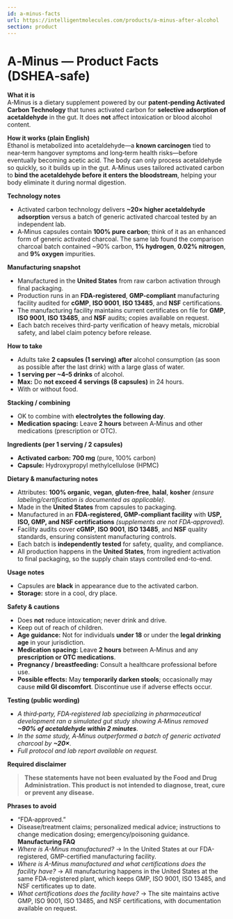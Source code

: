 ```yaml
---
id: a-minus-facts
url: https://intelligentmolecules.com/products/a-minus-after-alcohol
section: product
---
```


# A‑Minus — Product Facts (DSHEA‑safe)

**What it is**  
A‑Minus is a dietary supplement powered by our **patent‑pending Activated Carbon Technology** that tunes activated carbon for **selective adsorption of acetaldehyde** in the gut. It does **not** affect intoxication or blood alcohol content.

**How it works (plain English)**  
Ethanol is metabolized into acetaldehyde—a **known carcinogen** tied to near‑term hangover symptoms and long‑term health risks—before eventually becoming acetic acid. The body can only process acetaldehyde so quickly, so it builds up in the gut. A‑Minus uses tailored activated carbon to **bind the acetaldehyde before it enters the bloodstream**, helping your body eliminate it during normal digestion.

**Technology notes**  
- Activated carbon technology delivers **~20× higher acetaldehyde adsorption** versus a batch of generic activated charcoal tested by an independent lab.  
- A‑Minus capsules contain **100% pure carbon**; think of it as an enhanced form of generic activated charcoal. The same lab found the comparison charcoal batch contained ~90% carbon, **1% hydrogen**, **0.02% nitrogen**, and **9% oxygen** impurities.

**Manufacturing snapshot**  
- Manufactured in the **United States** from raw carbon activation through final packaging.  
- Production runs in an **FDA-registered**, **GMP-compliant** manufacturing facility audited for **cGMP**, **ISO 9001**, **ISO 13485**, and **NSF** certifications.  
- The manufacturing facility maintains current certificates on file for **GMP**, **ISO 9001**, **ISO 13485**, and **NSF** audits; copies available on request.  
- Each batch receives third-party verification of heavy metals, microbial safety, and label claim potency before release.

**How to take**  
- Adults take **2 capsules (1 serving)** **after** alcohol consumption (as soon as possible after the last drink) with a large glass of water.  
- **1 serving per ~4–5 drinks** of alcohol.  
- **Max:** Do **not exceed 4 servings (8 capsules)** in 24 hours.  
- With or without food.

**Stacking / combining**  
- OK to combine with **electrolytes the following day**.  
- **Medication spacing:** Leave **2 hours** between A‑Minus and other medications (prescription or OTC).

**Ingredients (per 1 serving / 2 capsules)**  
- **Activated carbon:** **700 mg** (pure, 100% carbon)  
- **Capsule:** Hydroxypropyl methylcellulose (HPMC)

**Dietary & manufacturing notes**  
- Attributes: **100% organic**, **vegan**, **gluten‑free**, **halal**, **kosher** *(ensure labeling/certification is documented as applicable).*  
- Made in the **United States** from capsules to packaging.  
- Manufactured in an **FDA‑registered, GMP‑compliant facility** with **USP, ISO, GMP, and NSF certifications** *(supplements are not FDA‑approved).*  
- Facility audits cover **cGMP**, **ISO 9001**, **ISO 13485**, and **NSF** quality standards, ensuring consistent manufacturing controls.  
- Each batch is **independently tested** for safety, quality, and compliance.  
- All production happens in the **United States**, from ingredient activation to final packaging, so the supply chain stays controlled end-to-end.

**Usage notes**  
- Capsules are **black** in appearance due to the activated carbon.  
- **Storage:** store in a cool, dry place.

**Safety & cautions**  
- Does **not** reduce intoxication; never drink and drive.  
- Keep out of reach of children.  
- **Age guidance:** Not for individuals **under 18** or under the **legal drinking age** in your jurisdiction.  
- **Medication spacing:** Leave **2 hours** between A‑Minus and any **prescription or OTC medications**.  
- **Pregnancy / breastfeeding:** Consult a healthcare professional before use.  
- **Possible effects:** May **temporarily darken stools**; occasionally may cause **mild GI discomfort**. Discontinue use if adverse effects occur.

**Testing (public wording)**  
- *A third‑party, FDA‑registered lab specializing in pharmaceutical development ran a simulated gut study showing A‑Minus removed **~90% of acetaldehyde within 2 minutes***.  
- *In the same study, A‑Minus outperformed a batch of generic activated charcoal by **~20×**.*  
- *Full protocol and lab report available on request.*

**Required disclaimer**  
> **These statements have not been evaluated by the Food and Drug Administration. This product is not intended to diagnose, treat, cure or prevent any disease.**

**Phrases to avoid**  
- “FDA‑approved.”  
- Disease/treatment claims; personalized medical advice; instructions to change medication dosing; emergency/poisoning guidance.
**Manufacturing FAQ**  
- *Where is A-Minus manufactured?* → In the United States at our FDA-registered, GMP-certified manufacturing facility.  
- *Where is A-Minus manufactured and what certifications does the facility have?* → All manufacturing happens in the United States at the same FDA-registered plant, which keeps GMP, ISO 9001, ISO 13485, and NSF certificates up to date.  
- *What certifications does the facility have?* → The site maintains active GMP, ISO 9001, ISO 13485, and NSF certifications, with documentation available on request.



